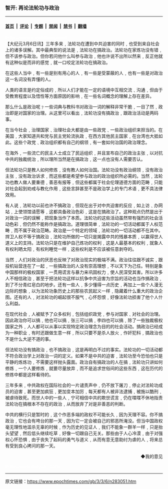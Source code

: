 ### 智开: 再论法轮功与政治

---

#### [首页](../../../..?n283051) &nbsp;|&nbsp; [评论](../../../../../epoch-comment?n283051) &nbsp;|&nbsp; [专题](../../../../../epoch-special?n283051) &nbsp;|&nbsp; [禁闻](../../../../../epoch-news?n283051) &nbsp;|&nbsp; [禁书](../../../../../books?n283051) &nbsp;|&nbsp; [翻墙](https://github.com/gfw-breaker/nogfw/blob/master/README.md?n283051)


<div class="post_content" id="artbody" itemprop="articleBody">
 <!-- article content begin -->
 <p>
  <font color="#ffffff">
   (http://www.epochtimes.com)
  </font>
  <br/>
  【大纪元3月6日讯】三年多来﹐法轮功在遭到中共迫害的同时﹐也受到来自社会上的诸多误解。其中最典型的说法是﹐法轮功在搞政治。法轮功在家炼功没有错﹐但不该参与政治。但你若问他什么叫参与政治﹐他也许说不出所以然来﹐反正他就有这种似是而非的感觉﹐就一口咬定法轮功在搞政治。
 </p>
 <p>
  在这些人当中﹐有一些是别有用心的人﹐有一些是受蒙蔽的人﹐也有一些是对政治这一名词没有弄懂的人。
 </p>
 <p>
  人类的语言是约定俗成的﹐所以人们才能在一定的语境中互相交流﹑沟通﹐但由于受教育程度以及悟性等方面原因的影响﹐在一些名词概念的理解上存在差异。
 </p>
 <p>
  那么什么是政治呢﹖一些词典与教科书对政治一词的解释非常干脆﹐一目了然﹐政治即是对国家的治理。从这里可以看出﹐法轮功没有搞政治﹐跟政治活动是两码事。
 </p>
 <p>
  在当今社会﹐治理国家﹑治理社会大都是由一些政党﹑一些政治组织来担当的。在美国﹐大家知道共和党与民主党轮流执政﹐在西方其他民主国家﹐在台湾也大抵如此。这些个政党﹑政治组织都有自己的纲领﹐有一套如何治国的政治理念。
 </p>
 <p>
  在海外﹐一些流亡的民主人士成立了民运组织﹐并且宣布自己的政治主张﹐以对抗中共的独裁统治﹐所以理所当然是在搞政治﹐这一点也没有人需要否认。
 </p>
 <p>
  但法轮功只是教人如何修炼﹐没有教人如何治国。法轮功没有政治纲领﹐没有政治主张﹐没有政治诉求﹐而这些都是希望参与政治的政治组织所必需的。当然﹐法轮功也教人做人要重德﹐善恶有报等﹐但这些都属于社会伦理道德方面的范畴﹐只能对社会起到劝戒与教化作用﹐这些言辞甚至不是政治学上的专门术语﹐更不具法律效用。
 </p>
 <p>
  有人说﹐法轮功以前也许不搞政治﹐但现在出于对中共迫害的反应﹐如上访﹑办网站﹐上使领馆请愿等﹐这都具备政治色彩﹐这是在搞政治了。这种观点仍然是出于对政治一词的误解﹐把现象当作了本质。法轮功的这些活动虽然带有强烈的社会活动色彩﹐但仍然不能称作是搞政治。道理很简单﹐法轮功的一切活动都属于人权范畴﹐而不属于政治范畴。政治是一个特定的领域﹐法轮功的一切活动都不在其中。捍卫人权不等于搞政治﹐法轮功所做的一切只是揭露中共的残暴本质﹐以赢得世人道义上的支持。法轮功只是在维护自己炼功的权利﹐这是人最基本的权利﹐就象人有权利晒太阳﹐有权利睡觉一样﹐这些权利是不应该被任意剥夺的。
 </p>
 <p>
  当然﹐人们对政治的厌恶也反映了对政治现实的极端不满。政治往往跟不诚实﹐跟投机钻营连在了一起﹐一些搞政治的人没有崇高理想﹐不以天下为己任。特别是象中国那样的极权国家﹐一贯用谎言与暴力来巩固权力﹐使人民深受其害。所以许多人不相信政治﹐甚至于把法轮功这样以抗争中共迫害为宗旨的活动也当作搞政治﹐到了不分青红皂白的地步。还有一些人﹐多少懂得一点历史﹐再加上一些个人漫无边际的想象﹐以为法轮功象历史上的那些农民起义一样﹐隐藏着什么重大的政治企图。还有的人﹐对法轮功的崛起很不服气﹐心怀怨恨﹐好像法轮功损害了他个人什么利益。
 </p>
 <p>
  在现代社会﹐人被赋予了众多权利﹐包括组织政党﹐参与对国家﹑对社会的治理。因此政治你可以搞﹐他也可以搞﹐张三可以搞﹐李四也可以搞﹐除了一些独裁极权国家之外﹐人人都可以从事以实现特定政治理念为目的的社会活动。搞政治已经成为一种职业﹐有时还跟做生意一样﹐所以只要不是杀人放火﹐作奸犯科﹐搞政治也不是什么大逆不道的事。
 </p>
 <p>
  但法轮功没有搞政治﹐也不搞政治﹐这是再明白不过的事实。法轮功的一切活动都不符合政治学上对政治一词的定义。如果不是中共的迫害﹐法轮功至今恐怕也只是平静的炼炼功﹐不需要这样抛头露面。政治自有搞政治的人在搞﹐法轮功只讲如何修炼﹐一个人要修炼﹐就要尽量放弃﹐而不是追求世俗间的这些东西﹐这在历代的修炼中都是这样看待的。
 </p>
 <p>
  三年多来﹐中共政权在国际社会的一片谴责声中﹐仍不放下屠刀﹐停止对法轮功成员的迫害﹐甚至更加疯狂﹐更加变本加厉﹐每天都有人被非法逮捕﹐被施以酷刑﹐被虐待致死。而世人中的一些人﹐宁可相信中共的欺世谎言﹐仍在喋喋不休地指责法轮功在搞根本不存在的政治﹐从而放弃了对是非善恶的判断。
 </p>
 <p>
  中共的横行只是暂时的﹐这个作恶多端的政权不可能长久﹐因为天理不容。你不搞政治﹐它也会有垮台的那一天﹐因为它一定会被自己的邪恶所淹没。但当中国政权毫无理性地滥杀无辜的时候﹐作为历史的见证人﹐我们不能象一群羊一样﹐只是抬头望望﹐然后低头继续吃草﹐好像一切跟自己无关。那些由于人心冷漠﹐由于对强权心怀恐惧﹐由于丧失了起码的勇气与道义﹐从而有意无意助纣为虐的人﹐将来总有受到良心拷问的那一天。
 </p>
 <div align="right">
  <ok href="sendmail.asp?p=pinglunfankui&amp;subject=评论文章读者反馈&amp;body=您好﹐我读了贵网站的文章《智开:" 再论法轮功与政治》后﹐="">
   ◆我的意见
  </ok>
 </div>
 <p>
  <font color="#ffffff">
   (http://www.dajiyuan.com)
  </font>
 </p>
 <!-- article content end -->
 <div id="below_article_ad">
 </div>
</div>


---

原文链接：https://www.epochtimes.com/gb/3/3/6/n283051.htm